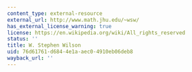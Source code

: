 ```yaml
---
content_type: external-resource
external_url: http://www.math.jhu.edu/~wsw/
has_external_license_warning: true
license: https://en.wikipedia.org/wiki/All_rights_reserved
status: ''
title: W. Stephen Wilson
uid: 76d61761-d684-4e1a-aec0-4910eb06deb8
wayback_url: ''
---
```

